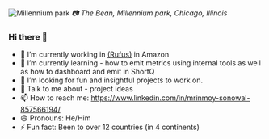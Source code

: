 ![Millennium park](chicago_bean.jpg)
*📷 The Bean, Millennium park, Chicago, Illinois*
### Hi there 👋

<!--
**MrinmoySonowal/MrinmoySonowal** is a ✨ _special_ ✨ repository because its `README.md` (this file) appears on your GitHub profile.
-->
- 🔭 I’m currently working in [(Rufus)](https://www.aboutamazon.com/news/retail/how-to-use-amazon-rufus) in Amazon
- 🌱 I’m currently learning - how to emit metrics using internal tools as well as how to dashboard and emit in ShortQ
- 🤔 I’m looking for fun and insightful projects to work on.
- 💬 Talk to me about - project ideas
- 📫 How to reach me: https://www.linkedin.com/in/mrinmoy-sonowal-857566194/
- 😄 Pronouns: He/Him
- ⚡ Fun fact: Been to over 12 countries (in 4 continents)

